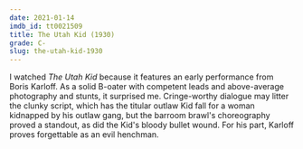 ```yaml
---
date: 2021-01-14
imdb_id: tt0021509
title: The Utah Kid (1930)
grade: C-
slug: the-utah-kid-1930
---
```


I watched _The Utah Kid_ because it features an early performance from Boris Karloff. As a solid B-oater with competent leads and above-average photography and stunts, it surprised me. Cringe-worthy dialogue may litter the clunky script, which has the titular outlaw Kid fall for a woman kidnapped by his outlaw gang, but the barroom brawl's choreography proved a standout, as did the Kid's bloody bullet wound. For his part, Karloff proves forgettable as an evil henchman.